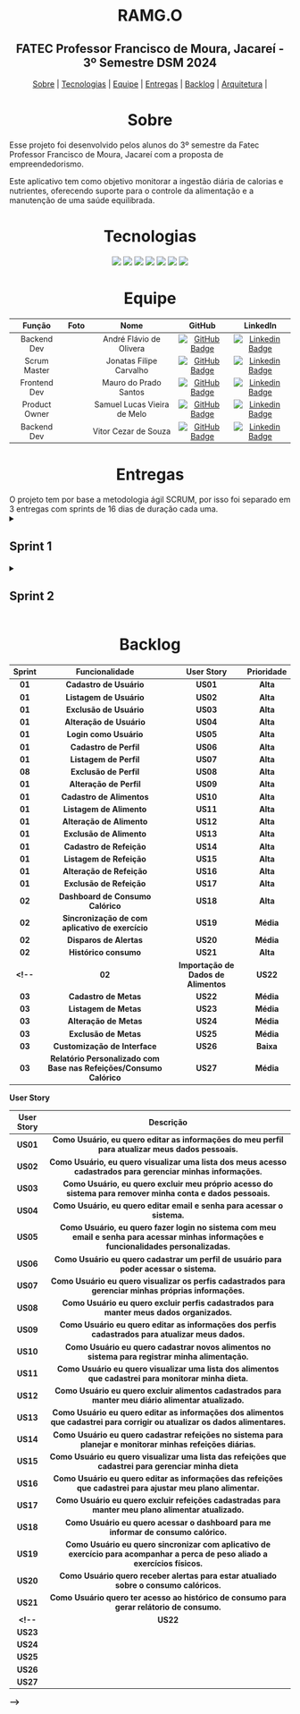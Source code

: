 <span id="topo"></span>
<h1 align="center"> RAMG.O </h1>
<h2 align="center"> FATEC Professor Francisco de Moura, Jacareí - 3º Semestre DSM 2024 </h2>

<p align="center">
    <a href="#sobre">Sobre</a> |
    <a href="#tecnologias">Tecnologias</a> |
    <a href="#equipe">Equipe</a> |
    <a href="#entregas">Entregas</a> |
    <a href="#backlog">Backlog</a> |
    <a href="#arquitetura">Arquitetura</a> |
</p>

<span id="sobre"></span>
<h1 align="center">Sobre</h1>
<p>
Esse projeto foi desenvolvido pelos alunos do 3º semestre da Fatec Professor Francisco de Moura, Jacareí com a proposta de empreendedorismo.
</p>
<p>
Este aplicativo tem como objetivo monitorar a ingestão diária de calorias e nutrientes, oferecendo suporte para o controle da alimentação e a manutenção de uma saúde equilibrada.
</p>

<span id="tecnologias"></span>
<h1 align="center">Tecnologias</h1>
<p align="center">
<img src="https://img.shields.io/badge/node.js-%23339933?style=for-the-badge&logo=nodedotjs&logoColor=black">
<img src="https://img.shields.io/badge/ts--node.js-%23339933?style=for-the-badge&logo=ts-node&logoColor=black">
<img src="https://img.shields.io/badge/mongodb-%23339933?style=for-the-badge&logo=mongodb&logoColor=white">
<img src="https://img.shields.io/badge/typescript-%233178C6?style=for-the-badge&logo=typescript&logoColor=black">
<img src="https://img.shields.io/badge/react-%2361DAFB?style=for-the-badge&logo=react&logoColor=black">
<img src="https://img.shields.io/badge/trello-%234169E1?style=for-the-badge&logo=trello&logoColor=black">
<img src="https://img.shields.io/badge/Kanban-%234169E1?style=for-the-badge&logo=kanban&logoColor=white">
</p>
<span id="equipe"></span>
<h1 align="center">Equipe</h1>

| Função | Foto | Nome | GitHub | LinkedIn |
| :-: | :-: | :-: | :-: | :-: |
|Backend Dev||André Flávio de Olivera|[![GitHub Badge](https://img.shields.io/badge/GitHub-111217?style=flat-square&logo=github&logoColor=white)](https://github.com/andreflavio)| [![Linkedin Badge](https://img.shields.io/badge/Linkedin-blue?style=flat-square&logo=Linkedin&logoColor=white)](https://www.linkedin.com/in/andr%C3%A9fl%C3%A1vio/)|
|Scrum Master||Jonatas Filipe Carvalho|[![GitHub Badge](https://img.shields.io/badge/GitHub-111217?style=flat-square&logo=github&logoColor=white)](https://github.com/filipejonatas)| [![Linkedin Badge](https://img.shields.io/badge/Linkedin-blue?style=flat-square&logo=Linkedin&logoColor=white)]()|
|Frontend Dev||Mauro do Prado Santos|[![GitHub Badge](https://img.shields.io/badge/GitHub-111217?style=flat-square&logo=github&logoColor=white)](https://github.com/omaurosantos)| [![Linkedin Badge](https://img.shields.io/badge/Linkedin-blue?style=flat-square&logo=Linkedin&logoColor=white)](https://www.linkedin.com/in/mauro-do-prado-santos-350b2720a/) |
|Product Owner||Samuel Lucas Vieira de Melo|[![GitHub Badge](https://img.shields.io/badge/GitHub-111217?style=flat-square&logo=github&logoColor=white)](https://github.com/SamuelLucasVieira)| [![Linkedin Badge](https://img.shields.io/badge/Linkedin-blue?style=flat-square&logo=Linkedin&logoColor=white)](https://www.linkedin.com/in/samuel-lucas-7a3256144/) |
|Backend Dev||Vitor Cezar de Souza|[![GitHub Badge](https://img.shields.io/badge/GitHub-111217?style=flat-square&logo=github&logoColor=white)](https://github.com/vooshybee)| [![Linkedin Badge](https://img.shields.io/badge/Linkedin-blue?style=flat-square&logo=Linkedin&logoColor=white)](https://www.linkedin.com/in/vitor-souza-29077228b/) |


<span id="entregas"></span>
<h1 align="center">Entregas</h1>
O projeto tem por base a metodologia ágil SCRUM, por isso foi separado em 3 entregas com sprints de 16 dias de duração cada uma.

<!-- <br />
<img src="docs\img\" alt="Gif da Entrega 1">

<br /> -->

<details>
<summary><h2>Sprint 1</h2></summary>
<p>Focada no desenvolvimento da aplicação web, mais especificamente os CRUDs de usuário, perfil, alimentos e refeições.</p>

[Assista ao vídeo de demonstração aqui](https://www.youtube.com/watch?v=9zNIedji9bk)

<b>Sprint Backlog:<b>

| Sprint | Funcionalidade | Prioridade |
| :--:   | :-----------:  | :--------: |
| **01** |Cadastro de Usuário | Alta |
| **01** | Listagem de Usuário  | Alta |
| **01** | Exclusão de Usuário  | Alta |
| **01** | Alteração de Usuário  | Alta |
| **01** | Login como Usuário | Alta |
| **01** | Cadastro de Perfil | Alta |
| **01** | Listagem de Perfil | Alta |
| **08** | Exclusão de Perfil | Alta |
| **01** | Alteração de Perfil | Alta |
| **01** | Cadastro de Alimentos | Alta |
| **01** | Listagem de Alimento | Alta |
| **01** | Alteração de Alimento | Alta |
| **01** | Exclusão de Alimento | Alta |
| **01** | Cadastro de Refeição | Alta |
| **01** | Listagem de Refeição | Alta |
| **01** | Alteração de Refeição | Alta |
| **01** | Exclusão de Refeição | Alta |


## Gráfico de Burndown
![Gráfico de Burndown](/docs/imagem_2024-09-17_150955586.png)

<h2>Tarefas</h2>
<p>O grupo optou pela organização das tarefas fazendo uso de épicos, User Story, tarefas e subtarefas.</p>
<p>Nesta Sprint 1, o foco do grupo foi realizar o CRUD de alimentos, com a User Story relacionado a cadastrar novos alimentos.Foram realizados também o desenvolvimento da 
tela de edição de dados pessoais, para cálculo da Taxa Metabólica Basal.</p>

| Tipo       | Descrição |
| :--:       | :--------:| 
| Épico      | CRUD dos alimentos da tabela nutricional |
| User Story | Cadastro de novos alimentos para registrar os alimentos consumidos |
| Subtarefa  | Normalização de dados dos alimentos no banco de dados MongoDB      |
| Subtarefa  | Criação de Tela para consulta dos alimentos cadastrados            |
| Subtarefa  | Criação de Formulário na tela para adicionar um novo alimento      |
| Subtarefa  | Criação de rotas e funções para o CRUD de alimentos no backend     |

| Tipo       | Descrição |
| :--:       | :--------:| 
| Épico      | CRUD do perfil do usuário  |
| User Story | Cadastro de perfil de usuário contendo dados para cálculo das calorias |
| Subtarefa  | Criação da Tela para adicionar as informações para cálculo de Taxa Metabólica Basal |
| Subtarefa  | Criação da rota no backend para cadastro das informações e o cálculo das calorias |
</details>

<details>
<summary><h2>Sprint 2</h2></summary>
<p>Focada na entrega de Dashboard,sincronização com aplicativo de exercícios,visto também a necessidade de alertas e histórico de consumo.</p>

<b>Sprint Backlog:<b>

| Sprint | Funcionalidade | Prioridade |
| :--:   | :-----------:  | :--------: |
| **02** | Dashboard de Consumo Calórico | US18 | Alta |
| **02** | Sincronização de com aplicativo de exercício| US19 | Média |
| **02** | Disparos de Alertas | US20 | Média |
| **02** | Histórico consumo | US21 | Alta |
</details>

<span id="backlog"></span>
<h1 align="center">Backlog</h1>

| Sprint | Funcionalidade | User Story | Prioridade |
| :--:   | :-----------:  | :--------: | :--------: |
| **01** |Cadastro de Usuário | US01 | Alta |
| **01** | Listagem de Usuário  | US02 | Alta |
| **01** | Exclusão de Usuário  | US03 | Alta |
| **01** | Alteração de Usuário  | US04 | Alta |
| **01** | Login como Usuário | US05 | Alta |
| **01** | Cadastro de Perfil | US06 | Alta |
| **01** | Listagem de Perfil | US07 | Alta |
| **08** | Exclusão de Perfil | US08 | Alta |
| **01** | Alteração de Perfil | US09 | Alta |
| **01** | Cadastro de Alimentos | US10 | Alta |
| **01** | Listagem de Alimento | US11 | Alta |
| **01** | Alteração de Alimento | US12 | Alta |
| **01** | Exclusão de Alimento | US13 | Alta |
| **01** | Cadastro de Refeição | US14 | Alta |
| **01** | Listagem de Refeição | US15 | Alta |
| **01** | Alteração de Refeição | US16 | Alta |
| **01** | Exclusão de Refeição | US17 | Alta |
| **02** | Dashboard de Consumo Calórico | US18 | Alta |
| **02** | Sincronização de com aplicativo de exercício| US19 | Média |
| **02** | Disparos de Alertas | US20 | Média |
| **02** | Histórico consumo | US21 | Alta |
<!-- | **02** | Importação de Dados de Alimentos | US22 | Alta | -->
| **03** |  Cadastro de Metas | US22 | Média |
| **03** | Listagem de Metas | US23 | Média |
| **03** | Alteração de Metas | US24 | Média|
| **03** | Exclusão de Metas | US25 | Média |
| **03** | Customização de Interface | US26 | Baixa |
| **03** | Relatório Personalizado com Base nas Refeições/Consumo Calórico | US27 | Média |

<b>User Story</b>

| User Story | Descrição |
| :--: | :-----------:  |
|US01|Como Usuário, eu quero editar as informações do meu perfil para atualizar meus dados pessoais.|
|US02|Como Usuário, eu quero visualizar uma lista dos meus acesso cadastrados para gerenciar minhas informações.|
|US03|Como Usuário, eu quero excluir meu próprio acesso do sistema para remover minha conta e dados pessoais.|
|US04|Como Usuário, eu quero editar email e senha para acessar o sistema.|
|US05|Como Usuário, eu quero fazer login no sistema com meu email e senha para acessar minhas informações e funcionalidades personalizadas.|
|US06|Como Usuário eu quero cadastrar um perfil de usuário para poder acessar o sistema.|
|US07|Como Usuário eu quero visualizar os perfis cadastrados para gerenciar minhas próprias informações.|
|US08|Como Usuário eu quero excluir perfis cadastrados para manter meus dados organizados.|
|US09|Como Usuário eu quero editar as informações dos perfis cadastrados para atualizar meus dados.|
|US10|Como Usuário eu quero cadastrar novos alimentos no sistema para registrar minha alimentação.|
|US11|Como Usuário eu quero visualizar uma lista dos alimentos que cadastrei para monitorar minha dieta.|
|US12|Como Usuário eu quero excluir alimentos cadastrados para manter meu diário alimentar atualizado.|
|US13|Como Usuário eu quero editar as informações dos alimentos que cadastrei para corrigir ou atualizar os dados alimentares.|
|US14|Como Usuário eu quero cadastrar refeições no sistema para planejar e monitorar minhas refeições diárias.|
|US15|Como Usuário eu quero visualizar uma lista das refeições que cadastrei para gerenciar minha dieta|
|US16|Como Usuário eu quero editar as informações das refeições que cadastrei para ajustar meu plano alimentar.|
|US17|Como Usuário eu quero excluir refeições cadastradas para manter meu plano alimentar atualizado.|
|US18|Como Usuário eu quero acessar o dashboard para me informar de consumo calórico.|
|US19|Como Usuário eu quero sincronizar com aplicativo de exercício para acompanhar a perca de peso aliado a exercícios físicos.|
|US20|Como Usuário quero receber alertas para estar atualiado sobre o consumo calóricos.|
|US21|Como Usuário quero ter acesso ao histórico de consumo para gerar relátorio de consumo.|
<!-- |US22||
 |US23||
|US24||
|US25||
|US26||
|US27||
 --> 



